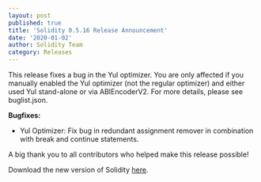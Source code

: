 ```yaml
---
layout: post
published: true
title: 'Solidity 0.5.16 Release Announcement'
date: '2020-01-02'
author: Solidity Team
category: Releases
---
```


This release fixes a bug in the Yul optimizer. You are only affected if you manually enabled the Yul optimizer (not the regular optimizer) and either used Yul stand-alone or via ABIEncoderV2. For more details, please see buglist.json.

**Bugfixes:**

- Yul Optimizer: Fix bug in redundant assignment remover in combination with break and continue statements.

A big thank you to all contributors who helped make this release possible!

Download the new version of Solidity [here](https://github.com/ethereum/solidity/releases/tag/v0.5.16).
